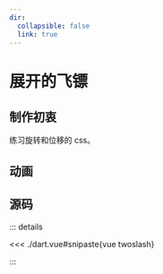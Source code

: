 ```yaml
---
dir:
  collapsible: false
  link: true
---
```


<script setup>
// import Dart from "@docs/css/css-challenges/003-dart/dart.vue";
</script>

# 展开的飞镖

## 制作初衷

练习旋转和位移的 css。

## 动画

<demo vue="./dart.vue" />
<!-- <Dart /> -->

## 源码

::: details

<<< ./dart.vue#snipaste{vue twoslash}

:::

